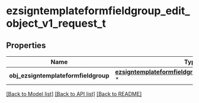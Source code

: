 # ezsigntemplateformfieldgroup_edit_object_v1_request_t

## Properties
Name | Type | Description | Notes
------------ | ------------- | ------------- | -------------
**obj_ezsigntemplateformfieldgroup** | [**ezsigntemplateformfieldgroup_request_compound_t**](ezsigntemplateformfieldgroup_request_compound.md) \* |  | 

[[Back to Model list]](../README.md#documentation-for-models) [[Back to API list]](../README.md#documentation-for-api-endpoints) [[Back to README]](../README.md)



